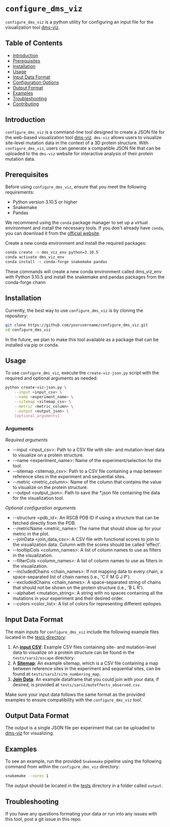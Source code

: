 # `configure_dms_viz`

`configure_dms_viz` is a python utility for configuring an input file for the visualization tool [dms-viz](https://dms-viz.github.io/).

## Table of Contents

- [Introduction](#introduction)
- [Prerequisites](#prerequisites)
- [Installation](#installation)
- [Usage](#usage)
- [Input Data Format](#input-data-format)
- [Configuration Options](#configuration-options)
- [Output Format](#output-format)
- [Examples](#examples)
- [Troubleshooting](#troubleshooting)
- [Contributing](#contributing)

## Introduction

`configure_dms_viz` is a command-line tool designed to create a JSON file for the web-based visualization tool [dms-viz](https://dms-viz.github.io/). `dms-viz` allows users to visualize site-level mutation data in the context of a 3D protein structure. With `configure_dms_viz`, users can generate a compatible JSON file that can be uploaded to the `dms-viz` website for interactive analysis of their protein mutation data.

## Prerequisites

Before using `configure_dms_viz`, ensure that you meet the following requirements:

- Python version 3.10.5 or higher
- Snakemake
- Pandas

We recommend using the `conda` package manager to set up a virtual environment and install the necessary tools. If you don't already have `conda`, you can download it from the [official website](https://docs.conda.io/en/latest/miniconda.html).

Create a new conda environment and install the required packages:

```bash
conda create -n dms_viz_env python=3.10.5
conda activate dms_viz_env
conda install -c conda-forge snakemake pandas
```

These commands will create a new conda environment called dms_viz_env with Python 3.10.5 and install the snakemake and pandas packages from the conda-forge chann

## Installation

Currently, the best way to use `configure_dms_viz` is by cloning the repository:

```bash
git clone https://github.com/yourusername/configure_dms_viz.git
cd configure_dms_viz
```

In the future, we plan to make this tool available as a package that can be installed via pip or conda.

## Usage

To use `configure_dms_viz`, execute the `create-viz-json.py` script with the required and optional arguments as needed:

```bash
python create-viz-json.py \
    --input <input_csv> \
    --name <experiment_name> \
    --sitemap <sitemap_csv> \
    --metric <metric_column> \
    --output <output_json> \
    [optional_arguments]
```

### Arguments

_Required arguments_

- --input <input_csv>: Path to a CSV file with site- and mutation-level data to visualize on a protein structure.
- --name <experiment_name>: Name of the experiment/selection for the tool.
- --sitemap <sitemap_csv>: Path to a CSV file containing a map between reference sites in the experiment and sequential sites.
- --metric <metric_column>: Name of the column that contains the value to visualize on the protein structure.
- --output <output_json>: Path to save the \*.json file containing the data for the visualization tool.

_Optional configuration arguments_

- --structure <pdb_id>: An RSCB PDB ID if using a structure that can be fetched directly from the PDB.
- --metricName <metric_name>: The name that should show up for your metric in the plot.
- --joinData <join_data_csv>: A CSV file with functional scores to join to the visualization data. Column with the scores should be called 'effect'.
- --tooltipCols <column_names>: A list of column names to use as filters in the visualization.
- --filterCols <column_names>: A list of column names to use as filters in the visualization.
- --includedChains <chain_names>: If not mapping data to every chain, a space-separated list of chain names (i.e., 'C F M G J P').
- --excludedChains <chain_names>: A space-separated string of chains that should not be shown on the protein structure (i.e., 'B L R').
- --alphabet <mutation_string>: A string with no spaces containing all the mutations in your experiment and their desired order.
- --colors <color_list>: A list of colors for representing different epitopes.

## Input Data Format

The main inputs for `configure_dms_viz` include the following example files located in the [tests directory](tests/sars2/):

1. An [**input CSV**](tests/sars2/escape/): Example CSV files containing site- and mutation-level data to visualize on a protein structure can be found in the `tests/sars2/escape` directory.
2. A [**Sitemap**](tests/sars2/site_numbering_map): An example sitemap, which is a CSV file containing a map between reference sites in the experiment and sequential sites, can be found at `tests/sars2/site_numbering_map`.
3. [**Join Data**](tests/sars2/muteffects_observed.csv): An example dataframe that you could join with your data, if desired, is provided at `tests/sars2/muteffects_observed.csv`.

Make sure your input data follows the same format as the provided examples to ensure compatibility with the `configure_dms_viz` tool.

## Output Data Format

The output is a single JSON file per experiment that can be uploaded to [dms-viz](https://dms-viz.github.io/) for visualizing.

## Examples

To see an example, run the provided `Snakemake` pipeline using the following command from within the `configure_dms_viz` directory:

```bash
snakemake --cores 1
```

The output should be located in the [tests](tests/sars2/) directory in a folder called `output`.

## Troubleshooting

If you have any questions formating your data or run into any issues with this tool, post a git issue in this repo.
